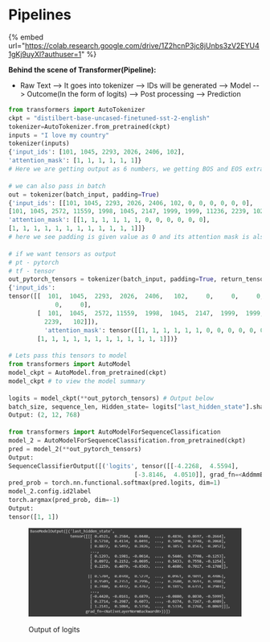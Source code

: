# Pipelines

{% embed url="https://colab.research.google.com/drive/1Z2hcnP3jc8jUnbs3zV2EYU41gKj9uyXl?authuser=1" %}

**Behind the scene of Transformer(Pipeline):**

* Raw Text --> It goes into tokenizer --> IDs will be generated --> Model --> Outcome(In the form of logits) --> Post processing --> Prediction



```python
from transformers import AutoTokenizer
ckpt = "distilbert-base-uncased-finetuned-sst-2-english"
tokenizer=AutoTokenizer.from_pretrained(ckpt)
inputs = "I love my country"
tokenizer(inputs)
{'input_ids': [101, 1045, 2293, 2026, 2406, 102], 
'attention_mask': [1, 1, 1, 1, 1, 1]}
# Here we are getting output as 6 numbers, we getting BOS and EOS extra

# we can also pass in batch
out = tokenizer(batch_input, padding=True)
{'input_ids': [[101, 1045, 2293, 2026, 2406, 102, 0, 0, 0, 0, 0, 0], 
[101, 1045, 2572, 11559, 1998, 1045, 2147, 1999, 1999, 11236, 2239, 102]], 
'attention_mask': [[1, 1, 1, 1, 1, 1, 0, 0, 0, 0, 0, 0], 
[1, 1, 1, 1, 1, 1, 1, 1, 1, 1, 1, 1]]}
# here we see padding is given value as 0 and its attention mask is also 0

# if we want tensors as output
# pt - pytorch
# tf - tensor
out_pytorch_tensors = tokenizer(batch_input, padding=True, return_tensors="pt")
{'input_ids': 
tensor([[  101,  1045,  2293,  2026,  2406,   102,     0,     0,     0,     0,
             0,     0],
        [  101,  1045,  2572, 11559,  1998,  1045,  2147,  1999,  1999, 11236,
          2239,   102]]), 
          'attention_mask': tensor([[1, 1, 1, 1, 1, 1, 0, 0, 0, 0, 0, 0],
        [1, 1, 1, 1, 1, 1, 1, 1, 1, 1, 1, 1]])}

# Lets pass this tensors to model
from transformers import AutoModel
model_ckpt = AutoModel.from_pretrained(ckpt)
model_ckpt # to view the model summary

logits = model_ckpt(**out_pytorch_tensors) # Output below
batch_size, sequence_len, Hidden_state= logits["last_hidden_state"].shape
Output: (2, 12, 768)

from transformers import AutoModelForSequenceClassification
model_2 = AutoModelForSequenceClassification.from_pretrained(ckpt)
pred = model_2(**out_pytorch_tensors)
Output:
SequenceClassifierOutput([('logits', tensor([[-4.2268,  4.5594],
                                   [-3.8146,  4.0510]], grad_fn=<AddmmBackward0>))])
pred_prob = torch.nn.functional.softmax(pred.logits, dim=1)
model_2.config.id2label
torch.argmax(pred_prob, dim=-1)
Output:
tensor([1, 1])
```

<figure><img src="../.gitbook/assets/image (12) (1) (1) (1).png" alt=""><figcaption><p>Output of logits</p></figcaption></figure>

